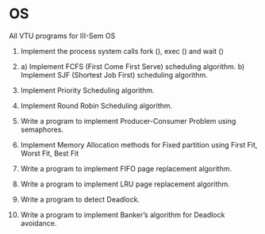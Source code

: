 # OS

All VTU programs for III-Sem OS

1. Implement the process system calls fork (), exec () and wait ()

2. a) Implement FCFS (First Come First Serve) scheduling algorithm.
   b) Implement SJF (Shortest Job First) scheduling algorithm.

3. Implement Priority Scheduling algorithm.

4. Implement Round Robin Scheduling algorithm.

5. Write a program to implement Producer-Consumer Problem using semaphores.

6. Implement Memory Allocation methods for Fixed partition using First Fit, Worst Fit, Best Fit

7. Write a program to implement FIFO page replacement algorithm.

8. Write a program to implement LRU page replacement algorithm.

9. Write a program to detect Deadlock.

10. Write a program to implement Banker’s algorithm for Deadlock avoidance.
